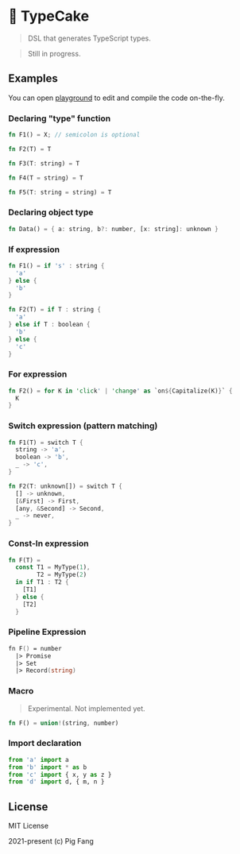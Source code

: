 # 🍰 TypeCake

> DSL that generates TypeScript types.

> Still in progress.

## Examples

You can open [playground](https://typecake.vercel.app/) to edit and compile the code on-the-fly.

### Declaring "type" function

```rust
fn F1() = X; // semicolon is optional

fn F2(T) = T

fn F3(T: string) = T

fn F4(T = string) = T

fn F5(T: string = string) = T
```

### Declaring object type

```rust
fn Data() = { a: string, b?: number, [x: string]: unknown }
```

### If expression

```rust
fn F1() = if 's' : string {
  'a'
} else {
  'b'
}

fn F2(T) = if T : string {
  'a'
} else if T : boolean {
  'b'
} else {
  'c'
}
```

### For expression

```rust
fn F2() = for K in 'click' | 'change' as `on${Capitalize(K)}` {
  K
}
```

### Switch expression (pattern matching)

```rust
fn F1(T) = switch T {
  string -> 'a',
  boolean -> 'b',
  _ -> 'c',
}

fn F2(T: unknown[]) = switch T {
  [] -> unknown,
  [&First] -> First,
  [any, &Second] -> Second,
  _ -> never,
}
```

### Const-In expression

```rust
fn F(T) =
  const T1 = MyType(1),
        T2 = MyType(2)
  in if T1 : T2 {
    [T1]
  } else {
    [T2]
  }
```

### Pipeline Expression

```fsharp
fn F() = number
  |> Promise
  |> Set
  |> Record(string)
```

### Macro

> Experimental. Not implemented yet.

```rust
fn F() = union!(string, number)
```

### Import declaration

```python
from 'a' import a
from 'b' import * as b
from 'c' import { x, y as z }
from 'd' import d, { m, n }
```

## License

MIT License

2021-present (c) Pig Fang
